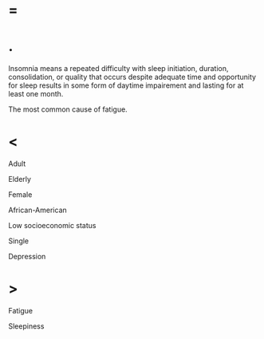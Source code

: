 # =

# .

Insomnia means a repeated difficulty with sleep initiation, duration, consolidation, or quality that occurs despite adequate time and opportunity for sleep results in some form of daytime impairement and lasting for at least one month.

The most common cause of fatigue.

# <

Adult

Elderly

Female

African-American

Low socioeconomic status

Single

Depression

# >

Fatigue

Sleepiness
